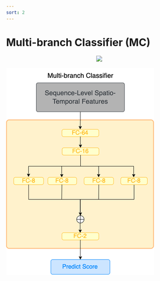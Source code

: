 ```yaml
---
sort: 2
---
```


# Multi-branch Classifier (MC)

<p align="center" width="100%">
    <img src="https://drive.google.com/file/d/19LB2edwRRxcRQhvZu21g0AVDwrJkcJJs/view?usp=sharing">
</p>

![Multi-branch Classifier](ViViT-AMLP.png)